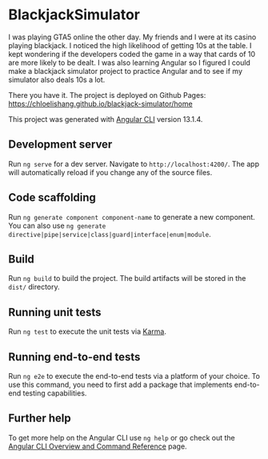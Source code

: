 # BlackjackSimulator

I was playing GTA5 online the other day. My friends and I were at its casino playing blackjack. I noticed the high likelihood of getting 10s at the table. I kept wondering if the developers coded the game in a way that cards of 10 are more likely to be dealt. I was also learning Angular so I figured I could make a blackjack simulator project to practice Angular and to see if my simulator also deals 10s a lot.

There you have it. The project is deployed on Github Pages: https://chloelishang.github.io/blackjack-simulator/home

This project was generated with [Angular CLI](https://github.com/angular/angular-cli) version 13.1.4.

## Development server

Run `ng serve` for a dev server. Navigate to `http://localhost:4200/`. The app will automatically reload if you change any of the source files.

## Code scaffolding

Run `ng generate component component-name` to generate a new component. You can also use `ng generate directive|pipe|service|class|guard|interface|enum|module`.

## Build

Run `ng build` to build the project. The build artifacts will be stored in the `dist/` directory.

## Running unit tests

Run `ng test` to execute the unit tests via [Karma](https://karma-runner.github.io).

## Running end-to-end tests

Run `ng e2e` to execute the end-to-end tests via a platform of your choice. To use this command, you need to first add a package that implements end-to-end testing capabilities.

## Further help

To get more help on the Angular CLI use `ng help` or go check out the [Angular CLI Overview and Command Reference](https://angular.io/cli) page.

